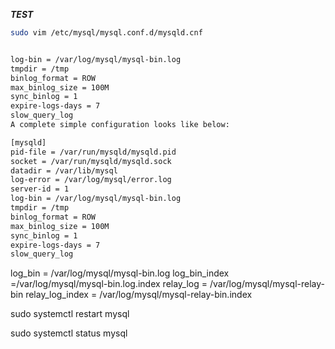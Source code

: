 **_TEST_**


```bash
sudo vim /etc/mysql/mysql.conf.d/mysqld.cnf
```
```bash

log-bin = /var/log/mysql/mysql-bin.log
tmpdir = /tmp
binlog_format = ROW
max_binlog_size = 100M
sync_binlog = 1
expire-logs-days = 7
slow_query_log
A complete simple configuration looks like below:

[mysqld]
pid-file = /var/run/mysqld/mysqld.pid
socket = /var/run/mysqld/mysqld.sock
datadir = /var/lib/mysql
log-error = /var/log/mysql/error.log
server-id = 1
log-bin = /var/log/mysql/mysql-bin.log
tmpdir = /tmp
binlog_format = ROW
max_binlog_size = 100M
sync_binlog = 1
expire-logs-days = 7
slow_query_log

```


log_bin = /var/log/mysql/mysql-bin.log
log_bin_index =/var/log/mysql/mysql-bin.log.index
relay_log = /var/log/mysql/mysql-relay-bin
relay_log_index = /var/log/mysql/mysql-relay-bin.index

sudo systemctl restart mysql

sudo systemctl status mysql